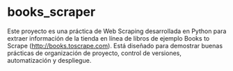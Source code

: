 # books_scraper

Este proyecto es una práctica de Web Scraping desarrollada en Python para extraer información de la tienda en línea de libros de ejemplo Books to Scrape (http://books.toscrape.com). Está diseñado para demostrar buenas prácticas de organización de proyecto, control de versiones, automatización y despliegue.

